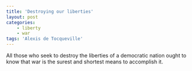 ```yaml
---
title: 'Destroying our liberties'
layout: post
categories:
    - liberty
    - war
tags: 'Alexis de Tocqueville'
---
```


All those who seek to destroy the liberties of a democratic nation ought to know that war is the surest and shortest means to accomplish it.